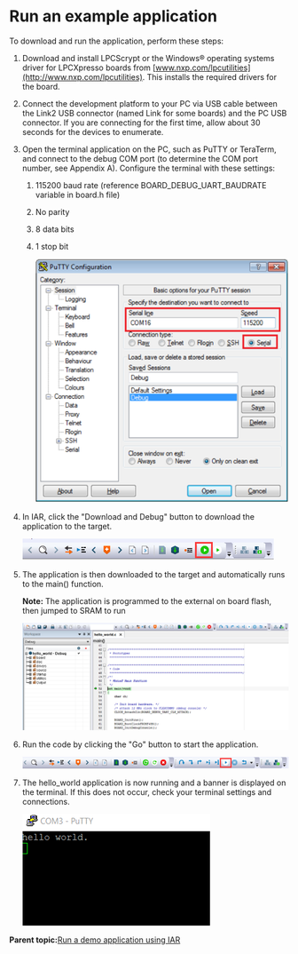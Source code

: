 # Run an example application

To download and run the application, perform these steps:

1.  Download and install LPCScrypt or the Windows® operating systems driver for LPCXpresso boards from [www.nxp.com/lpcutilities](http://www.nxp.com/lpcutilities). This installs the required drivers for the board.
2.  Connect the development platform to your PC via USB cable between the Link2 USB connector \(named Link for some boards\) and the PC USB connector. If you are connecting for the first time, allow about 30 seconds for the devices to enumerate.
3.  Open the terminal application on the PC, such as PuTTY or TeraTerm, and connect to the debug COM port \(to determine the COM port number, see Appendix A\). Configure the terminal with these settings:
    1.  115200 baud rate \(reference BOARD\_DEBUG\_UART\_BAUDRATE variable in board.h file\)
    2.  No parity
    3.  8 data bits
    4.  1 stop bit

        ![](../images/terminal_putty_configuration.png "Terminal (PuTTY) configuration")

4.  In IAR, click the "Download and Debug" button to download the application to the target.

    ![](../images/download_and_debug_button.png "Download and Debug button")

5.  The application is then downloaded to the target and automatically runs to the main\(\) function.

    **Note:** The application is programmed to the external on board flash, then jumped to SRAM to run

    ![](../images/stop_at_main_running_debugging.png "Stop at main() when running debugging")

6.  Run the code by clicking the "Go" button to start the application.

    ![](../images/go_button_001.png "Go button")

7.  The hello\_world application is now running and a banner is displayed on the terminal. If this does not occur, check your terminal settings and connections.

    ![](../images/text_display_hello_world_001.png "Text display of the hello_world demo")


**Parent topic:**[Run a demo application using IAR](../topics/run_a_demo_application_using_iar.md)

